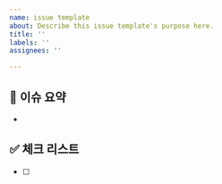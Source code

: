 ```yaml
---
name: issue template
about: Describe this issue template's purpose here.
title: ''
labels: ''
assignees: ''

---
```


## 🌿 이슈 요약

<!-- 이유에 대해 설명해주세요. -->
- 

## ✅ 체크 리스트

<!-- 해야 할 일을 적어주세요. -->

- [ ]
